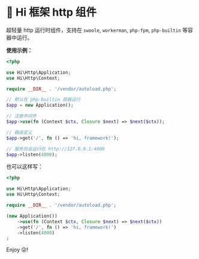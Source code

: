 # 🚀 Hi 框架 http 组件

超轻量 http 运行时组件，支持在 `swoole`, `workerman`, `php-fpm`, `php-builtin` 等容器中运行。

**使用示例：**


```php
<?php

use Hi\Http\Application;
use Hi\Http\Context;

require __DIR__ . '/vendor/autoload.php';

// 默认在 php-builtin 容器运行
$app = new Application();

// 注册中间件
$app->use(fn (Context $ctx, Closure $next) => $next($ctx));

// 路由定义
$app->get('/', fn () => 'hi, framework!');

// 服务将会运行在 http://127.0.0.1:4000
$app->listen(4000);
```

也可以这样写：

```php
<?php

use Hi\Http\Application;
use Hi\Http\Context;

require __DIR__ . '/vendor/autoload.php';

(new Application())
    ->use(fn (Context $ctx, Closure $next) => $next($ctx))
    ->get('/', fn () => 'hi, framework!')
    ->listen(4000)
;

```

Enjoy 😜!
